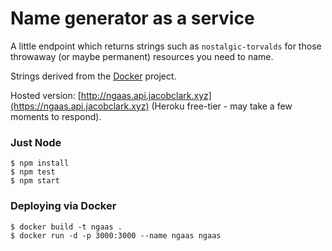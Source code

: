 # Name generator as a service

A little endpoint which returns strings such as `nostalgic-torvalds` for those throwaway (or maybe permanent) resources you need to name.

Strings derived from the [Docker](https://github.com/docker/docker) project.

Hosted version: [http://ngaas.api.jacobclark.xyz](https://ngaas.api.jacobclark.xyz) (Heroku free-tier - may take a few moments to respond).

### Just Node

```shell
$ npm install
$ npm test
$ npm start
```

### Deploying via Docker

```shell
$ docker build -t ngaas .
$ docker run -d -p 3000:3000 --name ngaas ngaas
```
